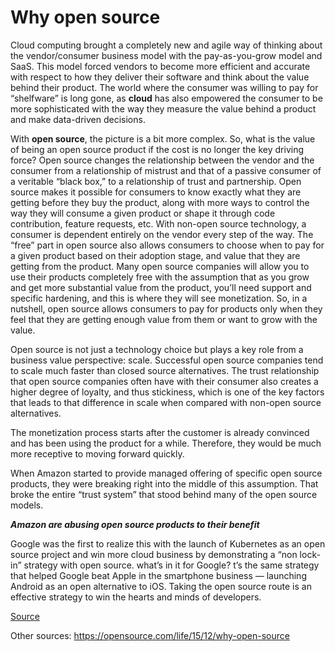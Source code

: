 # Why open source

Cloud computing brought a completely new and agile way of thinking about the vendor/consumer business model with the pay-as-you-grow model and SaaS. This model forced vendors to become more efficient and accurate with respect to how they deliver their software and think about the value behind their product.
The world where the consumer was willing to pay for “shelfware” is long gone, as **cloud** has also empowered the consumer to be more sophisticated with the way they measure the value behind a product and make data-driven decisions.

With **open source**, the picture is a bit more complex. So, what is the value of being an open source product if the cost is no longer the key driving force? 
Open source changes the relationship between the vendor and the consumer from a relationship of mistrust and that of a passive consumer of a veritable “black box,” to a relationship of trust and partnership. Open source makes it possible for consumers to know exactly what they are getting before they buy the product, along with more ways to control the way they will consume a given product or shape it through code contribution, feature requests, etc. With non-open source technology, a consumer is dependent entirely on the vendor every step of the way.
The “free” part in open source also allows consumers to choose when to pay for a given product based on their adoption stage, and value that they are getting from the product. Many open source companies will allow you to use their products completely free with the assumption that as you grow and get more substantial value from the product, you’ll need support and specific hardening, and this is where they will see monetization. So, in a nutshell, open source allows consumers to pay for products only when they feel that they are getting enough value from them or want to grow with the value.

Open source is not just a technology choice but plays a key role from a business value perspective: scale. Successful open source companies tend to scale much faster than closed source alternatives.
The trust relationship that open source companies often have with their consumer also creates a higher degree of loyalty, and thus stickiness, which is one of the key factors that leads to that difference in scale when compared with non-open source alternatives.

The monetization process starts after the customer is already convinced and has been using the product for a while. Therefore, they would be much more receptive to moving forward quickly.

When Amazon started to provide managed offering of specific open source products, they were breaking right into the middle of this assumption. That broke the entire “trust system” that stood behind many 
of the open source models. 

___Amazon are abusing open source products to their benefit___

Google was the first to realize this with the launch of Kubernetes as an open source project and win more cloud business by demonstrating a “non lock-in” strategy with open source.
what’s in it for Google? t’s the same strategy that helped Google beat Apple in the smartphone business — launching Android as an open alternative to iOS.
Taking the open source route is an effective strategy to win the hearts and minds of developers. 

[Source](https://thenewstack.io/the-amazon-effect-on-open-source/)

Other sources:
https://opensource.com/life/15/12/why-open-source